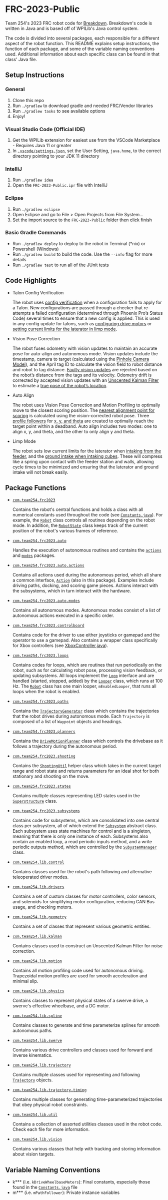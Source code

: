 # FRC-2023-Public
Team 254's 2023 FRC robot code for [Breakdown](https://www.team254.com/first/2023/). Breakdown's code is written in Java and is based off of WPILib's Java control system.

The code is divided into several packages, each responsible for a different aspect of the robot function. This README explains setup instructions, the function of each package, and some of the variable naming conventions used. Additional information about each specific class can be found in that class' Java file.

## Setup Instructions

### General
1. Clone this repo
1. Run `./gradlew` to download gradle and needed FRC/Vendor libraries
1. Run `./gradlew tasks` to see available options
1. Enjoy!

### Visual Studio Code (Official IDE)
1. Get the WPILib extension for easiest use from the VSCode Marketplace - Requires Java 11 or greater
1. In [`.vscode/settings.json`](.vscode/settings.json), set the User Setting, `java.home`, to the correct directory pointing to your JDK 11 directory

### IntelliJ
1. Run `./gradlew idea`
1. Open the `FRC-2023-Public.ipr` file with IntelliJ

### Eclipse
1. Run `./gradlew eclipse`
1. Open Eclipse and go to File > Open Projects from File System...
1. Set the import source to the `FRC-2023-Public` folder then click finish

### Basic Gradle Commands
* Run `./gradlew deploy` to deploy to the robot in Terminal (*nix) or Powershell (Windows)
* Run `./gradlew build` to build the code.  Use the `--info` flag for more details
* Run `./gradlew test` to run all of the JUnit tests

## Code Highlights
* Talon Config Verification

    The robot uses [config verification](src/main/java/com/team254/lib/drivers/TalonUtil.java) when a configuration fails to apply for a Talon. New configurations are passed through a checker that re-attempts a failed configuration (determined through Phoenix Pro’s Status Code) several times to ensure that a new config is applied. This is used in any config update for talons, such as [configuring drive motors](src/main/java/com/team254/lib/drivers/SwerveModule.java#L68) or [setting current limits for the laterator in limp mode](src/main/java/com/team254/frc2023/subsystems/Superstructure.java#L330).

* Vision Pose Correction

    The robot fuses odometry with vision updates to maintain an accurate pose for auto-align and autonomous mode. Vision updates include the timestamp, camera to target (calculated using the [Pinhole Camera Model](src/main/java/com/team254/frc2023/subsystems/Limelight.java#L285)), and the April tag ID to calculate the vision field to robot distance and robot to tag distance. [Faulty vision updates](src/main/java/com/team254/frc2023/limelight/VisionPoseAcceptor.java) are rejected based on the robot’s distance from the tags and its velocity. Odometry drift is corrected by accepted vision updates with an [Unscented Kalman Filter](src/main/java/com/team254/lib/kalman/UnscentedKalmanFilter.java) to estimate a [true pose of the robot’s location](src/main/java/com/team254/frc2023/RobotState.java#L206).

* Auto Align

    The robot uses Vision Pose Correction and Motion Profiling to optimally move to the closest scoring position. The [nearest alignment point for scoring](src/main/java/com/team254/frc2023/planners/AutoAlignPointSelector.java) is calculated using the vision-corrected robot pose. Three [profile followers](src/main/java/com/team254/lib/motion/ProfileFollower.java) for [x, y, and theta](src/main/java/com/team254/frc2023/planners/AutoAlignMotionPlanner.java#L43) are created to optimally reach the target point within a deadband. Auto align includes two modes: one to align x, y, and theta, and the other to only align y and theta.

* Limp Mode

    The robot sets low current limits for the laterator when [intaking from the feeder](src/main/java/com/team254/frc2023/subsystems/Superstructure.java#L326), and the [ground intake when intaking cubes](src/main/java/com/team254/frc2023/subsystems/Superstructure.java#L375). These will compress like a spring upon contact with the feeder station and walls, allowing cycle times to be minimized and ensuring that the laterator and ground intake will not break easily.

## Package Functions
- [`com.team254.frc2023`](src/main/java/com/team254/frc2023)

    Contains the robot's central functions and holds a class with all numerical constants used throughout the code (see [`Constants.java`](src/main/java/com/team254/frc2023/Constants.java)). For example, the [`Robot`](src/main/java/com/team254/frc2023/Robot.java) class controls all routines depending on the robot mode. In addition, the [`RobotState`](src/main/java/com/team254/frc2023/RobotState.java) class keeps track of the current position of the robot's various frames of reference.

- [`com.team254.frc2023.auto`](src/main/java/com/team254/frc2023/auto)

    Handles the execution of autonomous routines and contains the [`actions`](src/main/java/com/team254/frc2023/auto/actions) and [`modes`](src/main/java/com/team254/frc2023/auto/modes) packages.

- [`com.team254.frc2023.auto.actions`](src/main/java/com/team254/frc2023/auto/actions)

    Contains all actions used during the autonomous period, which all share a common interface, [`Action`](src/main/java/com/team254/frc2023/auto/actions/Action.java) (also in this package). Examples include driving paths, docking, and scoring game pieces. Actions interact with the subsystems, which in turn interact with the hardware.

- [`com.team254.frc2023.auto.modes`](src/main/java/com/team254/frc2023/auto/modes)

    Contains all autonomous modes. Autonomous modes consist of a list of autonomous actions executed in a specific order.

- [`com.team254.frc2023.controlboard`](src/main/java/com/team254/frc2023/controlboard)

    Contains code for the driver to use either joysticks or gamepad and the operator to use a gamepad. Also contains a wrapper class specifically for Xbox controllers (see [XboxController.java](src/main/java/com/team254/frc2023/controlboard/XboxController.java)).

- [`com.team254.frc2023.loops`](src/main/java/com/team254/frc2023/loops)

    Contains codes for loops, which are routines that run periodically on the robot, such as for calculating robot pose, processing vision feedback, or updating subsystems. All loops implement the [`Loop`](src/main/java/com/team254/frc2023/loops/Loop.java) interface and are handled (started, stopped, added) by the [`Looper`](src/main/java/com/team254/frc2023/loops/Looper.java) class, which runs at 100 Hz. The [`Robot`](src/main/java/com/team254/frc2023/Robot.java) class has one main looper, `mEnabledLooper`, that runs all loops when the robot is enabled.

- [`com.team254.frc2023.paths`](src/main/java/com/team254/frc2023/paths)

    Contains the [`TrajectoryGenerator`](src/main/java/com/team254/frc2023/paths/TrajectoryGenerator.java) class which contains the trajectories that the robot drives during autonomous mode. Each `Trajectory` is composed of a list of `Waypoint` objects and headings.

- [`com.team254.frc2023.planners`](src/main/java/com/team254/frc2023/planners)

    Contains the [`DriveMotionPlanner`](src/main/java/com/team254/frc2023/planners/DriveMotionPlanner.java) class which controls the drivebase as it follows a trajectory during the autonomous period.

- [`com.team254.frc2023.shooting`](src/main/java/com/team254/frc2023/shooting)

    Contains the [`ShootingUtil`](src/main/java/com/team254/frc2023/shooting/ShootingUtil.java) helper class which takes in the current target range and robot state and returns parameters for an ideal shot for both stationary and shooting on the move.

- [`com.team254.frc2023.states`](src/main/java/com/team254/frc2023/states)

    Contains multiple classes representing LED states used in the [`Superstructure`](src/main/java/com/team254/frc2023/subsystems/Superstructure.java) class. 

- [`com.team254.frc2023.subsystems`](src/main/java/com/team254/frc2023/subsystems)

    Contains code for subsystems, which are consolidated into one central class per subsystem, all of which extend the [`Subsystem`](src/main/java/com/team254/lib/drivers/Subsystem.java) abstract class. Each subsystem uses state machines for control and is a singleton, meaning that there is only one instance of each. Subsystems also contain an enabled loop, a read periodic inputs method, and a write periodic outputs method, which are controlled by the [`SubystemManager`](src/main/java/com/team254/frc2023/SubsystemManager.java) class.

- [`com.team254.lib.control`](src/main/java/com/team254/lib/control)

    Contains classes used for the robot's path following and alternative teleoperated driver modes.

- [`com.team254.lib.drivers`](src/main/java/com/team254/lib/drivers)

    Contains a set of custom classes for motor controllers, color sensors, and solenoids for simplifying motor configuration, reducing CAN Bus usage, and checking motors. 

- [`com.team254.lib.geometry`](src/main/java/com/team254/lib/geometry)

    Contains a set of classes that represent various geometric entities.

- [`com.team254.lib.kalman`](src/main/java/com/team254/lib/kalman)

    Contains classes used to construct an Unscented Kalman Filter for noise correction.

- [`com.team254.lib.motion`](src/main/java/com/team254/lib/motion)

    Contains all motion profiling code used for autonomous driving. Trapezoidal motion profiles are used for smooth acceleration and minimal slip.

- [`com.team254.lib.physics`](src/main/java/com/team254/lib/physics)

    Contains classes to represent physical states of a swerve drive, a swerve's effective wheelbase, and a DC motor.

- [`com.team254.lib.spline`](src/main/java/com/team254/lib/spline)

    Contains classes to generate and time parameterize splines for smooth autonomous paths.

- [`com.team254.lib.swerve`](src/main/java/com/team254/lib/swerve)

    Contains various drive controllers and classes used for forward and inverse kinematics. 

- [`com.team254.lib.trajectory`](src/main/java/com/team254/lib/trajectory)

    Contains multiple classes used for representing and following [`Trajectory`](src/main/java/com/team254/lib/trajectory/Trajectory/java) objects.

- [`com.team254.lib.trajectory.timing`](src/main/java/com/team254/lib/trajectory/timing)

    Contains multiple classes for generating time-parameterized trajectories that obey physical robot constraints.

- [`com.team254.lib.util`](src/main/java/com/team254/lib/util)

    Contains a collection of assorted utilities classes used in the robot code. Check each file for more information.

- [`com.team254.lib.vision`](src/main/java/com/team254/lib/vision)

    Contains various classes that help with tracking and storing information about vision targets.


## Variable Naming Conventions
- k*** (i.e. `kDriveWheelbaseMeters`): Final constants, especially those found in the [`Constants.java`](src/main/java/com/team254/frc2023/Constants.java) file
- m*** (i.e. `mPathFollower`): Private instance variables
